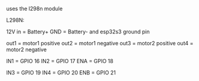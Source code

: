 
uses the l298n module

L298N:

12V in  = Battery+
GND     = Battery- and esp32s3 ground pin

out1 = motor1 positive
out2 = motor1 negative
out3 = motor2 positive
out4 = motor2 negative

IN1  = GPIO 16
IN2  = GPIO 17
ENA  = GPIO 18

IN3  = GPIO 19
IN4  = GPIO 20
ENB  = GPIO 21

